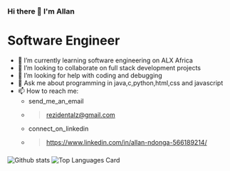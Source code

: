 ### Hi there 👋 I'm Allan

  # Software Engineer
- 🌱 I’m currently learning software engineering on ALX Africa
- 👯 I’m looking to collaborate on full stack development projects
- 🤔 I’m looking for help with coding and debugging
- 💬 Ask me about programming in java,c,python,html,css and javascript
- 📫 How to reach me: 
    - send_me_an_email
    - >rezidentalz@gmail.com
    - connect_on_linkedin
    - >https://www.linkedin.com/in/allan-ndonga-566189214/
                                        
###
![Github stats](https://github-readme-stats.vercel.app/api?username=alz254&theme=highcontrast&show_icons=true&count_private=true)
![Top Languages Card](https://github-readme-stats.vercel.app/api/top-langs/?username=alz254&layout=compact)

